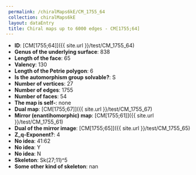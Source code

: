 ```yaml
--- 
 permalink: /chiralMaps6kE/CM_1755_64 
 collection: chiralMaps6kE
 layout: dataEntry
 title: Chiral maps up to 6000 edges - CM[1755;64]
---
```


- **ID**: [CM[1755;64]]({{ site.url }}/test/CM_1755_64)
- **Genus of the underlying surface**: 838
- **Length of the face**: 65
- **Valency**: 130
- **Length of the Petrie polygon**: 6
- **Is the automorphism group solvable?**: S
- **Number of vertices**: 27
- **Number of edges**: 1755
- **Number of faces**: 54
- **The map is self-**: none
- **Dual map**: [CM[1755;67]]({{ site.url }}/test/CM_1755_67)
- **Mirror (enantihomorphic) map**: [CM[1755;61]]({{ site.url }}/test/CM_1755_61)
- **Dual of the mirror image**: [CM[1755;65]]({{ site.url }}/test/CM_1755_65)
- **Z_q-Exponent?**: 4
- **No idea**:  41:62
- **No idea**: Y
- **No idea**: N
- **Skeleton**: Sk(27;11)^5
- **Some other kind of skeleton**: nan
